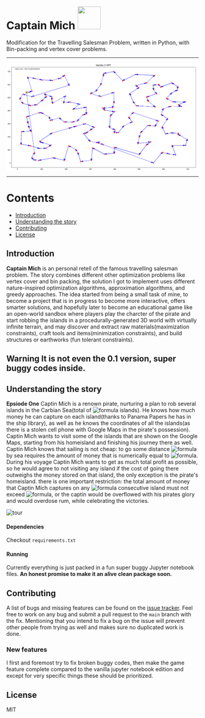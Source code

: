 # Captain Mich <img src="https://github.com/alridha/Captain-Mich/blob/main/.github/readme-resources/pirate.png" width="60" height="60">
Modification for the Travelling Salesman Problem, written in Python, with Bin-packing and vertex cover problems.

---
![Pirate's tour](.github/readme-resources/screenshot-main.png)

---
# Contents

- [Introduction](#introduction)
- [Understanding the story](#getting-the-story)
- [Contributing](#contributing)
- [License](#license)

## Introduction

**Captain Mich** is an personal retell of the famous travelling salesman problem.
The story combines different other optimization problems like vertex cover and bin packing, the solution I got to implement uses different nature-inspired optimization algorithms, approximation algorithms, and greedy approaches.
The idea started from being a small task of mine, to become a project that is in progress to become more interactive, offers smarter solutions, and hopefully later to become an educational game like an open-world sandbox where players play the charcter of the pirate and start robbing the islands in a procedurally-generated 3D world with virtually infinite terrain, and may discover and extract raw materials(maximization constraints), craft tools and items(minimization constraints), and build structures or earthworks (fun tolerant constraints).

**Warning**
It is not even the 0.1 version, super buggy codes inside.
---

## Understanding the story
**Epsiode One**
Captin Mich is a renown pirate, nurturing a plan to rob several islands in the Carbian Sea(total of ![formula](https://render.githubusercontent.com/render/math?math=n) islands). He knows how much money he can capture on each island(thanks to Panama Papers he has in the ship library),
as well as he knows the coordinates of all the islands(as there is a stolen cell phone with Google Maps in the pirate's possession). Captin Mich wants to visit some of the islands that are shown on the Google Maps,
starting from his homeisland and finishing his journey there as well. Captin Mich knows that sailing is not cheap:
to go some distance ![formula](https://render.githubusercontent.com/render/math?math=d) by sea requires the amount of money that is numerically equal to ![formula](https://render.githubusercontent.com/render/math?math=p*d).
During his voyage Captin Mich wants to get as much total profit as possible, so he would agree to not visiting any island if the cost of going there outweighs the money stored on that island, the only exception is the pirate's homeisland.
there is one important restriction: the total amount of money that Captin Mich captures on any ![formula](https://render.githubusercontent.com/render/math?math=k) consecutive island must not exceed ![formula](https://render.githubusercontent.com/render/math?math=M), or the captin would be overflowed with his pirates glory and would overdose rum, while celebrating the victories.

![tour](.github/readme-resources/long-tour.png)
#### Dependencies

Checkout ```requirements.txt```


#### Running

Currently everything is just packed in a fun super buggy Jupyter notebook files.
**An honest promise to make it an alive clean package soon.**

## Contributing

A list of bugs and missing features can be found on the [issue tracker](https://github.com/alridha/captain-mich/issues/).
Feel free to work on any bug and submit a pull request to the `main` branch with the fix.
Mentioning that you intend to fix a bug on the issue will prevent other people from trying as well and makes sure no duplicated work is done.

### New features

I first and foremost try to fix broken buggy codes, then make the game feature complete compared to the vanilla jupyter notebook edition and except for very specific things these should be prioritized.

## License
MIT
